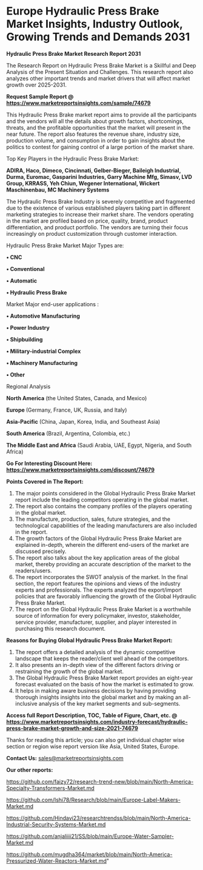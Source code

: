  # Europe Hydraulic Press Brake Market Insights, Industry Outlook, Growing Trends and Demands 2031

<strong>Hydraulic Press Brake Market Research Report 2031</strong>

The Research Report on Hydraulic Press Brake Market is a Skillful and Deep Analysis of the Present Situation and Challenges. This research report also analyzes other important trends and market drivers that will affect market growth over 2025-2031.

<strong>Request Sample Report @ <a href=https://www.marketreportsinsights.com/sample/74679>https://www.marketreportsinsights.com/sample/74679</a></strong>

This Hydraulic Press Brake market report aims to provide all the participants and the vendors will all the details about growth factors, shortcomings, threats, and the profitable opportunities that the market will present in the near future. The report also features the revenue share, industry size, production volume, and consumption in order to gain insights about the politics to contest for gaining control of a large portion of the market share.

Top Key Players in the Hydraulic Press Brake Market:

<strong>ADIRA, Haco, Dimeco, Cincinnati, Gelber-Bieger, Baileigh Industrial, Durma, Euromac, Gasparini Industries, Garry Machine Mfg, Simasv, LVD Group, KRRASS, Yeh Chiun, Wegener International, Wickert Maschinenbau, MC Machinery Systems</strong>

The Hydraulic Press Brake Industry is severely competitive and fragmented due to the existence of various established players taking part in different marketing strategies to increase their market share. The vendors operating in the market are profiled based on price, quality, brand, product differentiation, and product portfolio. The vendors are turning their focus increasingly on product customization through customer interaction.

Hydraulic Press Brake Market Major Types are:

<strong>• CNC

• Conventional

• Automatic

• Hydraulic Press Brake</strong>

Market Major end-user applications :

<strong>• Automotive Manufacturing

• Power Industry

• Shipbuilding

• Military-industrial Complex

• Machinery Manufacturing

• Other</strong>

Regional Analysis

</u><strong><b>North America</b></strong> (the United States, Canada, and Mexico)

<strong><b>Europe </b></strong>(Germany, France, UK, Russia, and Italy)

<strong><b>Asia-Pacific</b></strong> (China, Japan, Korea, India, and Southeast Asia)

<strong><b>South America</b></strong> (Brazil, Argentina, Colombia, etc.)

<strong><b>The Middle East and Africa</b></strong> (Saudi Arabia, UAE, Egypt, Nigeria, and South Africa)

<strong>Go For Interesting Discount Here: <a href=https://www.marketreportsinsights.com/discount/74679>https://www.marketreportsinsights.com/discount/74679</a></strong>

<strong>Points Covered in The Report:</strong>
<ol>
  <li>The major points considered in the Global Hydraulic Press Brake Market report include the leading competitors operating in the global market.</li>
  <li>The report also contains the company profiles of the players operating in the global market.</li>
  <li>The manufacture, production, sales, future strategies, and the technological capabilities of the leading manufacturers are also included in the report.</li>
  <li>The growth factors of the Global Hydraulic Press Brake Market are explained in-depth, wherein the different end-users of the market are discussed precisely.</li>
  <li>The report also talks about the key application areas of the global market, thereby providing an accurate description of the market to the readers/users.</li>
  <li>The report incorporates the SWOT analysis of the market. In the final section, the report features the opinions and views of the industry experts and professionals. The experts analyzed the export/import policies that are favorably influencing the growth of the Global Hydraulic Press Brake Market.</li>
  <li>The report on the Global Hydraulic Press Brake Market is a worthwhile source of information for every policymaker, investor, stakeholder, service provider, manufacturer, supplier, and player interested in purchasing this research document.</li>
</ol>
<strong>Reasons for Buying Global Hydraulic Press Brake Market Report:</strong>

<ol>
  <li>The report offers a detailed analysis of the dynamic competitive landscape that keeps the reader/client well ahead of the competitors.</li>
  <li>It also presents an in-depth view of the different factors driving or restraining the growth of the global market.</li>
  <li>The Global Hydraulic Press Brake Market report provides an eight-year forecast evaluated on the basis of how the market is estimated to grow.</li>
  <li>It helps in making aware business decisions by having providing thorough insights insights into the global market and by making an all-inclusive analysis of the key market segments and sub-segments.</li>
</ol>
<strong>Access full Report Description, TOC, Table of Figure, Chart, etc. @ <a href=https://www.marketreportsinsights.com/industry-forecast/hydraulic-press-brake-market-growth-and-size-2021-74679>https://www.marketreportsinsights.com/industry-forecast/hydraulic-press-brake-market-growth-and-size-2021-74679</a></strong>


Thanks for reading this article; you can also get individual chapter wise section or region wise report version like Asia, United States, Europe.

<strong>Contact Us:</strong>
sales@marketreportsinsights.com

<strong>Our other reports:</strong>

<a href=https://github.com/faizy72/research-trend-new/blob/main/North-America-Specialty-Transformers-Market.md>https://github.com/faizy72/research-trend-new/blob/main/North-America-Specialty-Transformers-Market.md</a>

<a href=https://github.com/Ishi78/Research/blob/main/Europe-Label-Makers-Market.md>https://github.com/Ishi78/Research/blob/main/Europe-Label-Makers-Market.md</a>

<a href=https://github.com/Hindavi23/researchtrendss/blob/main/North-America-Industrial-Security-Systems-Market.md>https://github.com/Hindavi23/researchtrendss/blob/main/North-America-Industrial-Security-Systems-Market.md</a>

<a href=https://github.com/anjaliiii21/SS/blob/main/Europe-Water-Sampler-Market.md>https://github.com/anjaliiii21/SS/blob/main/Europe-Water-Sampler-Market.md</a>

<a href=https://github.com/mugdha364/market/blob/main/North-America-Pressurized-Water-Reactors-Market.md>https://github.com/mugdha364/market/blob/main/North-America-Pressurized-Water-Reactors-Market.md</a>"
